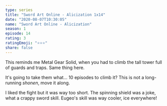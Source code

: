 ```yaml
---
type: series
title: "Sword Art Online - Alicization 1x14"
date: "2020-08-07T10:30:05"
name: "Sword Art Online - Alicization"
season: 1
episode: 14
rating: 3
ratingEmoji: "⭐️⭐️⭐️"
share: false
---
```


This reminds me Metal Gear Solid, when you had to climb the tall tower full of guards and traps. Same thing here.

It's going to take them what... 10 episodes to climb it? This is not a long-running _shonen_, move it along.

I liked the fight but it was way too short. The spinning shield was a joke, what a crappy sword skill. Eugeo's skill was way cooler, ice everywhere!
